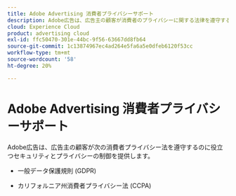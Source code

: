 ```yaml
---
title: Adobe Advertising 消費者プライバシーサポート
description: Adobe広告は、広告主の顧客が消費者のプライバシーに関する法律を遵守するのに役立つセキュリティとプライバシーに関する制御を提供します。
cloud: Experience Cloud
product: advertising cloud
exl-id: ffc50470-301e-44bc-9f56-63667dd8fb64
source-git-commit: 1c13874967ec4ad264e5fa6a5e0dfeb6120f53cc
workflow-type: tm+mt
source-wordcount: '58'
ht-degree: 20%

---
```


# Adobe Advertising 消費者プライバシーサポート

Adobe広告は、広告主の顧客が次の消費者プライバシー法を遵守するのに役立つセキュリティとプライバシーの制御を提供します。

* 一般データ保護規則 (GDPR)

* カリフォルニア州消費者プライバシー法 (CCPA)
